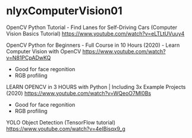 # nlyxComputerVision01


OpenCV Python Tutorial - Find Lanes for Self-Driving Cars (Computer Vision Basics Tutorial)
https://www.youtube.com/watch?v=eLTLtUVuuy4

OpenCV Python for Beginners - Full Course in 10 Hours (2020) - Learn Computer Vision with OpenCV
https://www.youtube.com/watch?v=N81PCpADwKQ
- Good for face regonition
- RGB profiling

LEARN OPENCV in 3 HOURS with Python | Including 3x Example Projects (2020)
https://www.youtube.com/watch?v=WQeoO7MI0Bs
- Good for face regonition
- RGB profiling

YOLO Object Detection (TensorFlow tutorial)
https://www.youtube.com/watch?v=4eIBisqx9_g
